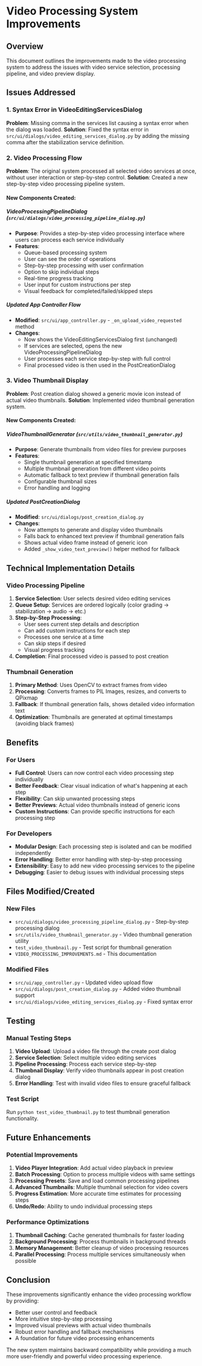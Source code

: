 # Video Processing System Improvements

## Overview
This document outlines the improvements made to the video processing system to address the issues with video service selection, processing pipeline, and video preview display.

## Issues Addressed

### 1. Syntax Error in VideoEditingServicesDialog
**Problem**: Missing comma in the services list causing a syntax error when the dialog was loaded.
**Solution**: Fixed the syntax error in `src/ui/dialogs/video_editing_services_dialog.py` by adding the missing comma after the stabilization service definition.

### 2. Video Processing Flow
**Problem**: The original system processed all selected video services at once, without user interaction or step-by-step control.
**Solution**: Created a new step-by-step video processing pipeline system.

#### New Components Created:

##### VideoProcessingPipelineDialog (`src/ui/dialogs/video_processing_pipeline_dialog.py`)
- **Purpose**: Provides a step-by-step video processing interface where users can process each service individually
- **Features**:
  - Queue-based processing system
  - User can see the order of operations
  - Step-by-step processing with user confirmation
  - Option to skip individual steps
  - Real-time progress tracking
  - User input for custom instructions per step
  - Visual feedback for completed/failed/skipped steps

##### Updated App Controller Flow
- **Modified**: `src/ui/app_controller.py` - `_on_upload_video_requested` method
- **Changes**:
  - Now shows the VideoEditingServicesDialog first (unchanged)
  - If services are selected, opens the new VideoProcessingPipelineDialog
  - User processes each service step-by-step with full control
  - Final processed video is then used in the PostCreationDialog

### 3. Video Thumbnail Display
**Problem**: Post creation dialog showed a generic movie icon instead of actual video thumbnails.
**Solution**: Implemented video thumbnail generation system.

#### New Components Created:

##### VideoThumbnailGenerator (`src/utils/video_thumbnail_generator.py`)
- **Purpose**: Generate thumbnails from video files for preview purposes
- **Features**:
  - Single thumbnail generation at specified timestamp
  - Multiple thumbnail generation from different video points
  - Automatic fallback to text preview if thumbnail generation fails
  - Configurable thumbnail sizes
  - Error handling and logging

##### Updated PostCreationDialog
- **Modified**: `src/ui/dialogs/post_creation_dialog.py`
- **Changes**:
  - Now attempts to generate and display video thumbnails
  - Falls back to enhanced text preview if thumbnail generation fails
  - Shows actual video frame instead of generic icon
  - Added `_show_video_text_preview()` helper method for fallback

## Technical Implementation Details

### Video Processing Pipeline
1. **Service Selection**: User selects desired video editing services
2. **Queue Setup**: Services are ordered logically (color grading → stabilization → audio → etc.)
3. **Step-by-Step Processing**: 
   - User sees current step details and description
   - Can add custom instructions for each step
   - Processes one service at a time
   - Can skip steps if desired
   - Visual progress tracking
4. **Completion**: Final processed video is passed to post creation

### Thumbnail Generation
1. **Primary Method**: Uses OpenCV to extract frames from video
2. **Processing**: Converts frames to PIL Images, resizes, and converts to QPixmap
3. **Fallback**: If thumbnail generation fails, shows detailed video information text
4. **Optimization**: Thumbnails are generated at optimal timestamps (avoiding black frames)

## Benefits

### For Users
- **Full Control**: Users can now control each video processing step individually
- **Better Feedback**: Clear visual indication of what's happening at each step
- **Flexibility**: Can skip unwanted processing steps
- **Better Previews**: Actual video thumbnails instead of generic icons
- **Custom Instructions**: Can provide specific instructions for each processing step

### For Developers
- **Modular Design**: Each processing step is isolated and can be modified independently
- **Error Handling**: Better error handling with step-by-step processing
- **Extensibility**: Easy to add new video processing services to the pipeline
- **Debugging**: Easier to debug issues with individual processing steps

## Files Modified/Created

### New Files
- `src/ui/dialogs/video_processing_pipeline_dialog.py` - Step-by-step processing dialog
- `src/utils/video_thumbnail_generator.py` - Video thumbnail generation utility
- `test_video_thumbnail.py` - Test script for thumbnail generation
- `VIDEO_PROCESSING_IMPROVEMENTS.md` - This documentation

### Modified Files
- `src/ui/app_controller.py` - Updated video upload flow
- `src/ui/dialogs/post_creation_dialog.py` - Added video thumbnail support
- `src/ui/dialogs/video_editing_services_dialog.py` - Fixed syntax error

## Testing

### Manual Testing Steps
1. **Video Upload**: Upload a video file through the create post dialog
2. **Service Selection**: Select multiple video editing services
3. **Pipeline Processing**: Process each service step-by-step
4. **Thumbnail Display**: Verify video thumbnails appear in post creation dialog
5. **Error Handling**: Test with invalid video files to ensure graceful fallback

### Test Script
Run `python test_video_thumbnail.py` to test thumbnail generation functionality.

## Future Enhancements

### Potential Improvements
1. **Video Player Integration**: Add actual video playback in preview
2. **Batch Processing**: Option to process multiple videos with same settings
3. **Processing Presets**: Save and load common processing pipelines
4. **Advanced Thumbnails**: Multiple thumbnail selection for video covers
5. **Progress Estimation**: More accurate time estimates for processing steps
6. **Undo/Redo**: Ability to undo individual processing steps

### Performance Optimizations
1. **Thumbnail Caching**: Cache generated thumbnails for faster loading
2. **Background Processing**: Process thumbnails in background threads
3. **Memory Management**: Better cleanup of video processing resources
4. **Parallel Processing**: Process multiple services simultaneously when possible

## Conclusion

These improvements significantly enhance the video processing workflow by providing:
- Better user control and feedback
- More intuitive step-by-step processing
- Improved visual previews with actual video thumbnails
- Robust error handling and fallback mechanisms
- A foundation for future video processing enhancements

The new system maintains backward compatibility while providing a much more user-friendly and powerful video processing experience. 